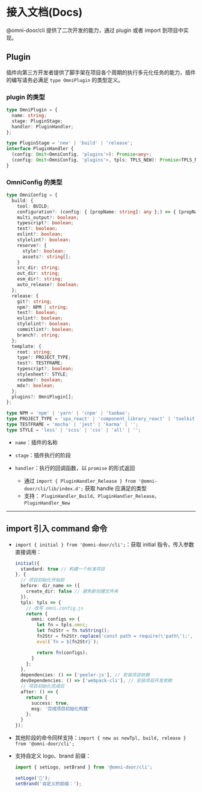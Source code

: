 # 接入文档(Docs)
@omni-door/cli 提供了二次开发的能力，通过 plugin 或者 import 到项目中实现。

## Plugin
插件向第三方开发者提供了脚手架在项目各个周期的执行多元化任务的能力，插件的编写请务必满足 `type OmniPlugin` 的类型定义。

### plugin 的类型
```ts
type OmniPlugin = {
  name: string;
  stage: PluginStage;
  handler: PluginHandler;
};

type PluginStage = 'new' | 'build' | 'release';
interface PluginHandler {
  (config: Omit<OmniConfig, 'plugins'>): Promise<any>;
  (config: Omit<OmniConfig, 'plugins'>, tpls: TPLS_NEW): Promise<TPLS_NEW_RETURE>;
}
```

### OmniConfig 的类型
```ts
type OmniConfig = {
  build: {
    tool: BUILD;
    configuration?: (config: { [propName: string]: any };) => { [propName: string]: any };;
    multi_output?: boolean;
    typescript?: boolean;
    test?: boolean;
    eslint?: boolean;
    stylelint?: boolean;
    reserve?: {
      style?: boolean;
      assets?: string[];
    }
    src_dir: string;
    out_dir: string;
    esm_dir?: string;
    auto_release?: boolean;
  };
  release: {
    git?: string;
    npm?: NPM | string;
    test?: boolean;
    eslint?: boolean;
    stylelint?: boolean;
    commitlint?: boolean;
    branch?: string;
  };
  template: {
    root: string;
    type?: PROJECT_TYPE;
    test?: TESTFRAME;
    typescript?: boolean;
    stylesheet?: STYLE;
    readme?: boolean;
    mdx?: boolean;
  };
  plugins?: OmniPlugin[];
};

type NPM = 'npm' | 'yarn' | 'cnpm' | 'taobao';
type PROJECT_TYPE = 'spa_react' | 'component_library_react' | 'toolkit';
type TESTFRAME = 'mocha' | 'jest' | 'karma' | '';
type STYLE = 'less' | 'scss' | 'css' | 'all' | '';
```

- `name`：插件的名称

- `stage`：插件执行的阶段

- `handler`：执行的回调函数，以 `promise` 的形式返回

  - 通过 `import { PluginHandler_Release } from '@omni-door/cli/lib/index.d';` 获取 handle 应满足的类型
  - 支持： `PluginHandler_Build`、`PluginHandler_Release`、`PluginHandler_New`
---

## import 引入 command 命令
- `import { initial } from '@omni-door/cli';`：获取 initial 指令，传入参数直接调用：
  ```ts
  initial({
    standard: true // 构建一个标准项目
  }, {
    // 项目初始化开始前
    before: dir_name => ({
      create_dir: false // 避免新创建文件夹
    }),
    tpls: tpls => {
      // 改写 omni.config.js
      return {
        omni: configs => {
          let fn = tpls.omni;
          let fn2Str = fn.toString();
          fn2Str = fn2Str.replace('const path = require(\'path\');', 'const path = require(\'path\');\\nconst fs = require(\'fs\')');
          eval(`fn = ${fn2Str}`);

          return fn(configs);
        }
      };
    },
    dependencies: () => ['peeler-js'], // 安装项目依赖
    devDependencies: () => ['webpack-cli'], // 安装项目开发依赖
    // 项目初始化完成后
    after: () => {
      return {
        success: true,
        msg: '完成项目初始化构建'
      };
    }
  });
  ```

- 其他阶段的命令同样支持：`import { new as newTpl, build, release } from '@omni-door/cli';`

- 支持自定义 logo、brand 前缀：
  ```ts
  import { setLogo, setBrand } from '@omni-door/cli';

  setLogo('🐸');
  setBrand('自定义的前缀：');
  ```